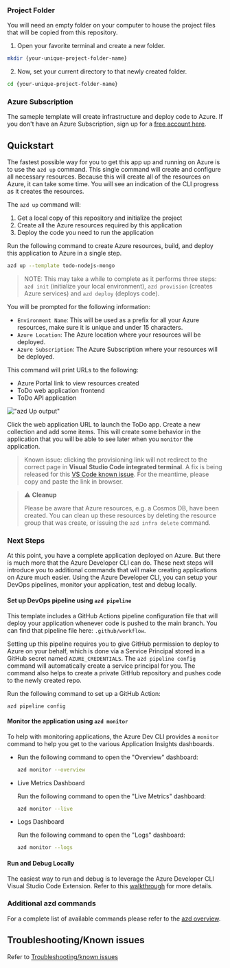 ### Project Folder

You will need an empty folder on your computer to house the project files that will be copied from this repository.

1. Open your favorite terminal and create a new folder.

```bash
mkdir {your-unique-project-folder-name}
```

2. Now, set your current directory to that newly created folder.

```bash
cd {your-unique-project-folder-name}
```

### Azure Subscription

The sameple template will create infrastructure and deploy code to Azure. If you don't have an Azure Subscription, sign up for a [free account here](https://azure.microsoft.com/free/). 

## Quickstart

The fastest possible way for you to get this app up and running on Azure is to use the `azd up` command. This single command will create and configure all necessary resources. Because this will create all of the resources on Azure, it can take some time. You will see an indication of the CLI progress as it creates the resources.

The `azd up` command will:

1. Get a local copy of this repository and initialize the project
2. Create all the Azure resources required by this application
3. Deploy the code you need to run the application

Run the following command to create Azure resources, build, and deploy this application to Azure in a single step.

```bash
azd up --template todo-nodejs-mongo
```

> NOTE: This may take a while to complete as it performs three steps: `azd init` (initialize your local environment), `azd provision` (creates Azure services) and `azd deploy` (deploys code).

You will be prompted for the following information:

- `Environment Name`: This will be used as a prefix for all your Azure resources, make sure it is unique and under 15 characters.
- `Azure Location`: The Azure location where your resources will be deployed.
- `Azure Subscription`: The Azure Subscription where your resources will be deployed.

This command will print URLs to the following:

- Azure Portal link to view resources created
- ToDo web application frontend
- ToDo API application

!["azd Up output"](assets/azdevupurls.png)

Click the web application URL to launch the ToDo app. Create a new collection and add some items. This will create some behavior in the application that you will be able to see later when you `monitor` the application.

> Known issue: clicking the provisioning link will not redirect to the correct page in **Visual Studio Code integrated terminal**. A fix is being released for this [VS Code known issue](https://github.com/microsoft/vscode/issues/144898#issuecomment-1079496948). For the meantime, please copy and paste the link in browser.

> :warning: **Cleanup**
>
> Please be aware that Azure resources, e.g. a Cosmos DB, have been created. You can clean up these resources by deleting the resource group that was create, or issuing the `azd infra delete` command.

### Next Steps

At this point, you have a complete application deployed on Azure. But there is much more that the Azure Developer CLI can do. These next steps will introduce you to additional commands that will make creating applications on Azure much easier. Using the Azure Developer CLI, you can setup your DevOps pipelines, monitor your application, test and debug locally.

#### Set up DevOps pipeline using `azd pipeline`

This template includes a GitHub Actions pipeline configuration file that will deploy your application whenever code is pushed to the main branch. You can find that pipeline file here: `.github/workflow`.

Setting up this pipeline requires you to give GitHub permission to deploy to Azure on your behalf, which is done via a Service Principal stored in a GitHub secret named `AZURE_CREDENTIALS`. The `azd pipeline config` command will automatically create a service principal for you. The command also helps to create a private GitHub repository and pushes code to the newly created repo.  

Run the following command to set up a GitHub Action:

```
azd pipeline config
```

#### Monitor the application using `azd monitor`

To help with monitoring applications, the Azure Dev CLI provides a `monitor` command to help you get to the various Application Insights dashboards.

- Run the following command to open the "Overview" dashboard:

  ```bash
  azd monitor --overview
  ```

- Live Metrics Dashboard

  Run the following command to open the "Live Metrics" dashboard:

  ```bash
  azd monitor --live
  ```

- Logs Dashboard

  Run the following command to open the "Logs" dashboard:

  ```bash
  azd monitor --logs
  ```

#### Run and Debug Locally

The easiest way to run and debug is to leverage the Azure Developer CLI Visual Studio Code Extension. Refer to this [walkthrough](how-to-use-vscode-extension-to-debug-locally.md) for more details.  

### Additional azd commands

For a complete list of available commands please refer to the [azd overview](azure-dev-cli-ref.md).

## Troubleshooting/Known issues

Refer to [Troubleshooting/known issues](azure-dev-cli-known-issues.md) 
